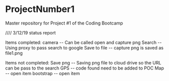 # ProjectNumber1
Master repository for Project #1 of the Coding Bootcamp

////
3/12/19 status report

Items completed: camera -- Can be called open and capture png
                 Search -- Using proxy to pass search to google
                 Save to file -- capture png is saved as file1.png

Items not completed: Save png -- Saving png file to cloud drive so the URL can be pass to the search 
                     GPS -- code found need to be added to POC
                     Map -- open item
                     bootstrap -- open item